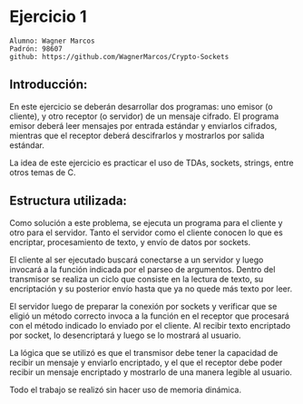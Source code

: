 # Ejercicio 1

    Alumno: Wagner Marcos
    Padrón: 98607
    github: https://github.com/WagnerMarcos/Crypto-Sockets


## Introducción:
En este ejercicio se deberán desarrollar dos programas: uno emisor (o cliente), y otro receptor (o servidor) de
un mensaje cifrado.
El programa emisor deberá leer mensajes por entrada estándar y enviarlos cifrados, mientras que el receptor
deberá descifrarlos y mostrarlos por salida estándar.

La idea de este ejercicio es practicar el uso de TDAs, sockets, strings, entre otros temas de C.


## Estructura utilizada:
Como solución a este problema, se ejecuta un programa para el cliente y otro para el servidor. Tanto el servidor como el cliente conocen lo que es encriptar, procesamiento de texto, y envío de datos por sockets. 

El cliente al ser ejecutado buscará conectarse a un servidor y luego invocará a la función indicada por el parseo de argumentos. Dentro del transmisor se realiza un ciclo que consiste en la lectura de texto, su encriptación y su posterior envío hasta que ya no quede más texto por leer. 

El servidor luego de preparar la conexión por sockets y verificar que se eligió un método correcto invoca a la función en el receptor que procesará con el método indicado lo enviado por el cliente. Al recibir texto encriptado por socket, lo desencriptará y luego se lo mostrará al usuario.

La lógica que se utilizó es que el transmisor debe tener la capacidad de recibir un mensaje y enviarlo encriptado, y el que el receptor debe poder recibir un mensaje encriptado y mostrarlo de una manera legible al usuario.

Todo el trabajo se realizó sin hacer uso de memoria dinámica.